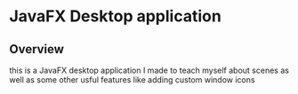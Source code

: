 # JavaFX Desktop application
## Overview 
this is a JavaFX desktop application I made to teach myself about scenes as well as some other usful features like adding custom window icons
